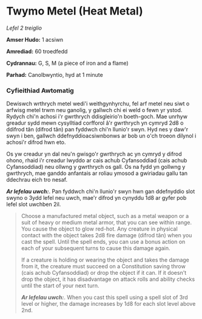 # Twymo Metel (Heat Metal)

*Lefel 2 treiglio*

**Amser Hudo:** 1 acsiwn

**Amrediad:** 60 troedfedd

**Cydrannau:** G, S, M (a piece of iron and a flame)

**Parhad:** Canolbwyntio, hyd at 1 minute

### Cyfieithiad Awtomatig

Dewiswch wrthrych metel wedi'i weithgynhyrchu, fel arf metel neu siwt o arfwisg metel trwm neu ganolig, y gallwch chi ei weld o fewn yr ystod. Rydych chi'n achosi i'r gwrthrych ddisgleirio'n boeth-goch. Mae unrhyw greadur sydd mewn cysylltiad corfforol â'r gwrthrych yn cymryd 2d8 o ddifrod tân (difrod tân) pan fyddwch chi'n llunio'r swyn. Hyd nes y daw'r swyn i ben, gallwch ddefnyddioacsiwnbonws ar bob un o'ch troeon dilynol i achosi'r difrod hwn eto.

Os yw creadur yn dal neu'n gwisgo'r gwrthrych ac yn cymryd y difrod ohono, rhaid i'r creadur lwyddo ar cais achub Cyfansoddiad (cais achub Cyfansoddiad) neu ollwng y gwrthrych os gall. Os na fydd yn gollwng y gwrthrych, mae ganddo anfantais ar roliau ymosod a gwiriadau gallu tan ddechrau eich tro nesaf.

***Ar lefelau uwch:***. Pan fyddwch chi'n llunio'r swyn hwn gan ddefnyddio slot swyno o 3ydd lefel neu uwch, mae'r difrod yn cynyddu 1d8 ar gyfer pob lefel slot uwchben 2il.

>  Choose a manufactured metal object, such as a metal weapon or a suit of heavy or medium metal armor, that you can see within range. You cause the object to glow red-hot. Any creature in physical contact with the object takes 2d8 fire damage (difrod tân) when you cast the spell. Until the spell ends, you can use a bonus action on each of your subsequent turns to cause this damage again.
>  
>  If a creature is holding or wearing the object and takes the damage from it, the creature must succeed on a Constitution saving throw (cais achub Cyfansoddiad) or drop the object if it can. If it doesn't drop the object, it has disadvantage on attack rolls and ability checks until the start of your next turn.
>  
>  ***Ar lefelau uwch:***. When you cast this spell using a spell slot of 3rd level or higher, the damage increases by 1d8 for each slot level above 2nd.